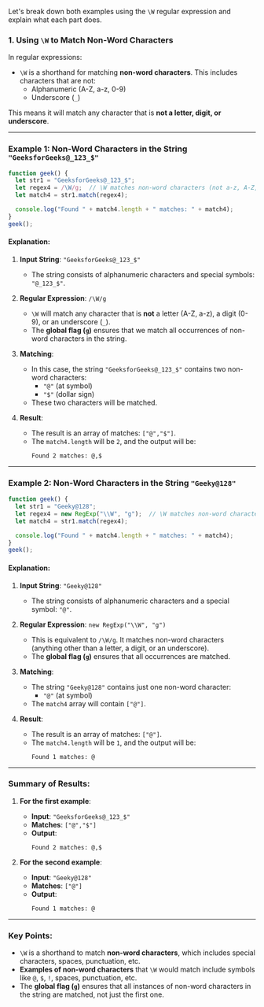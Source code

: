 Let's break down both examples using the `\W` regular expression and explain what each part does.

### 1. **Using `\W` to Match Non-Word Characters**

In regular expressions:
- `\W` is a shorthand for matching **non-word characters**. This includes characters that are not:
  - Alphanumeric (A-Z, a-z, 0-9)
  - Underscore (`_`)
  
This means it will match any character that is **not a letter, digit, or underscore**.

---

### Example 1: Non-Word Characters in the String `"GeeksforGeeks@_123_$"`

```javascript
function geek() {
  let str1 = "GeeksforGeeks@_123_$";
  let regex4 = /\W/g;  // \W matches non-word characters (not a-z, A-Z, 0-9, _)
  let match4 = str1.match(regex4);

  console.log("Found " + match4.length + " matches: " + match4);
}
geek();
```

#### Explanation:
1. **Input String**: `"GeeksforGeeks@_123_$"`
   - The string consists of alphanumeric characters and special symbols: `"@_123_$"`.
   
2. **Regular Expression**: `/\W/g`
   - `\W` will match any character that is **not** a letter (A-Z, a-z), a digit (0-9), or an underscore (`_`).
   - The **global flag (`g`)** ensures that we match all occurrences of non-word characters in the string.

3. **Matching**:
   - In this case, the string `"GeeksforGeeks@_123_$"` contains two non-word characters:
     - `"@"` (at symbol)
     - `"$"` (dollar sign)
   - These two characters will be matched.

4. **Result**:
   - The result is an array of matches: `["@","$"]`.
   - The `match4.length` will be `2`, and the output will be:
     ```
     Found 2 matches: @,$
     ```

---

### Example 2: Non-Word Characters in the String `"Geeky@128"`

```javascript
function geek() {
  let str1 = "Geeky@128";
  let regex4 = new RegExp("\\W", "g");  // \W matches non-word characters
  let match4 = str1.match(regex4);

  console.log("Found " + match4.length + " matches: " + match4);
}
geek();
```

#### Explanation:
1. **Input String**: `"Geeky@128"`
   - The string consists of alphanumeric characters and a special symbol: `"@"`.
   
2. **Regular Expression**: `new RegExp("\\W", "g")`
   - This is equivalent to `/\W/g`. It matches non-word characters (anything other than a letter, a digit, or an underscore).
   - The **global flag (`g`)** ensures that all occurrences are matched.

3. **Matching**:
   - The string `"Geeky@128"` contains just one non-word character:
     - `"@"` (at symbol)
   - The `match4` array will contain `["@"]`.

4. **Result**:
   - The result is an array of matches: `["@"]`.
   - The `match4.length` will be `1`, and the output will be:
     ```
     Found 1 matches: @
     ```

---

### Summary of Results:

1. **For the first example**:
   - **Input**: `"GeeksforGeeks@_123_$"`
   - **Matches**: `["@","$"]`
   - **Output**:
     ```
     Found 2 matches: @,$
     ```

2. **For the second example**:
   - **Input**: `"Geeky@128"`
   - **Matches**: `["@"]`
   - **Output**:
     ```
     Found 1 matches: @
     ```

---

### Key Points:
- `\W` is a shorthand to match **non-word characters**, which includes special characters, spaces, punctuation, etc.
- **Examples of non-word characters** that `\W` would match include symbols like `@`, `$`, `!`, spaces, punctuation, etc.
- The **global flag (`g`)** ensures that all instances of non-word characters in the string are matched, not just the first one.